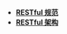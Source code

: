 * [**RESTful 规范**](/Code%20Language/web%20develop/restful/RESTful%20规范/README)  
* [**RESTful 架构**](/Code%20Language/web%20develop/restful/RESTful%20架构/README)  
